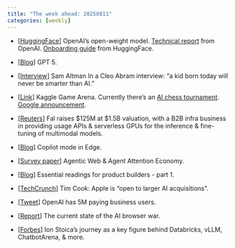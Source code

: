 ```yaml
---
title: "The week ahead: 20250811"
categories: [weekly]
---
```


- [[HuggingFace](https://huggingface.co/openai/gpt-oss-120b)] OpenAI’s
  open-weight model. [Technical
  report](https://openai.com/index/introducing-gpt-oss/) from OpenAI.
  [Onboarding guide](https://huggingface.co/blog/welcome-openai-gpt-oss) from
  HuggingFace.

- [[Blog](https://openai.com/index/introducing-gpt-5-for-developers/)] GPT 5.

- [[Interview](https://www.youtube.com/watch?v=hmtuvNfytjM)] Sam Altman In a
  Cleo Abram interview: “a kid born today will never be smarter than AI.”

- [[Link](https://www.kaggle.com/game-arena)] Kaggle Game Arena. Currently
  there’s an [AI chess
  tournament](https://www.kaggle.com/benchmarks/kaggle/chess-text/versions/1).
  [Google announcement](https://blog.google/technology/ai/kaggle-game-arena/).

- [[Reuters](https://www.reuters.com/business/ai-infrastructure-company-fal-raises-125-million-valuing-company-15-billion-2025-07-31/)]
  Fal raises $125M at $1.5B valuation, with a B2B infra business in providing
  usage APIs & serverless GPUs for the inference & fine-tuning of multimodal
  models.

- [[Blog](https://blogs.windows.com/msedgedev/2025/07/28/introducing-copilot-mode-in-edge-a-new-way-to-browse-the-web/)]
  Copilot mode in Edge.

- [[Survey paper](https://arxiv.org/abs/2507.21206)] Agentic Web & Agent
  Attention Economy.

- [[Blog](https://www.lennysnewsletter.com/p/essential-reading-for-product-builderspart)]
  Essential readings for product builders - part 1.

- [[TechCrunch](https://techcrunch.com/2025/07/31/apple-plans-to-significantly-grow-ai-investments-cook-says/)]
  Tim Cook: Apple is “open to larger AI acquisitions”.

- [[Tweet](https://x.com/bradlightcap/status/1951389149149405618?s=51)] OpenAI
  has 5M paying business users.

- [[Report](https://www.delphiintelligence.io/research/browser-wars-got-personal)]
  The current state of the AI browser war.

- [[Forbes](https://www.forbes.com/sites/martinadilicosa/2025/08/08/why-this-databricks-billionaire-ion-stoica-berkeley-professor-wont-leave-the-classroom/)]
  Ion Stoica’s journey as a key figure behind Databricks, vLLM, ChatbotArena, &
  more.
